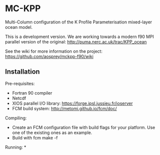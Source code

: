 # MC-KPP
 
Multi-Column configuration of the K Profile Parameterisation mixed-layer ocean model. 

This is a development version. We are working towards a modern f90 MPI parallel version of the original: http://puma.nerc.ac.uk/trac/KPP_ocean

See the wiki for more information on the project: https://github.com/aosprey/mckpp-f90/wiki

## Installation ## 

Pre-requisites: 
* Fortran 90 compiler
* Netcdf 
* XIOS parallel I/O library: https://forge.ipsl.jussieu.fr/ioserver
* FCM build system: http://metomi.github.io/fcm/doc/

Compiling: 
* Create an FCM configuration file with build flags for your platform. Use one of the existing ones as an example. 
* Build with fcm make -f <new-config-file> 
  
Running: 
* 

